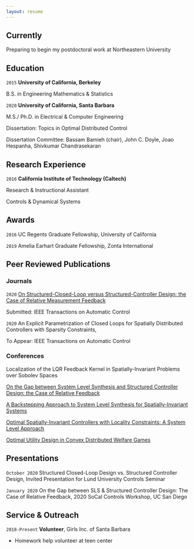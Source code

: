 ```yaml
---
layout: resume
---
```

## Currently

Preparing to begin my postdoctoral work at Northeastern University 

## Education

`2015`
__University of California, Berkeley__

B.S. in Engineering Mathematics & Statistics

`2020`
__University of California, Santa Barbara__

M.S./ Ph.D. in Electrical & Computer Engineering 

Dissertation: Topics in Optimal Distributed Control

Dissertation Committee: Bassam Bamieh (chair), John C. Doyle, Joao Hespanha, Shivkumar Chandrasekaran

## Research Experience

`2016`
__California Institute of Technology (Caltech)__

Research & Instructional Assistant

Controls & Dynamical Systems

## Awards

`2016`
UC Regents Graduate Fellowship, University of California

`2019`
Amelia Earhart Graduate Fellowship, Zonta International


## Peer Reviewed Publications

<!-- A list is also available [online](https://scholar.google.com/citations?user=WzacMi8AAAAJ&hl=en&authuser=1) -->

### Journals

`2020`
[On Structured-Closed-Loop versus Structured-Controller Design: the Case of Relative Measurement Feedback](https://arxiv.org/pdf/2008.11291.pdf)

Submitted: IEEE Transactions on Automatic Control 


`2020`
An Explicit Parametrization of Closed Loops for Spatially Distributed Controllers with Sparsity Constraints,

To Appear: IEEE Transactions on Automatic Control

### Conferences
Localization of the LQR Feedback Kernel in Spatially-Invariant Problems over Sobolev Spaces

[On the Gap between System Level Synthesis and Structured Controller Design: the Case of Relative Feedback](https://ieeexplore.ieee.org/abstract/document/9147959)

[A Backstepping Approach to System Level Synthesis for Spatially-Invariant Systems](https://ieeexplore.ieee.org/abstract/document/9147574)

[Optimal Spatially-Invariant Controllers with Locality Constraints: A System Level Approach](https://ieeexplore.ieee.org/abstract/document/8430915)

[Optimal Utility Design in Convex Distributed Welfare Games](https://ieeexplore.ieee.org/abstract/document/8431131)




## Presentations

`October 2020`
Structured Closed-Loop Design vs. Structured Controller Design, Invited Presentation for Lund University Controls Seminar

`January 2020`
On the Gap between SLS & Structured Controller Design: The Case of Relative Feedback, 2020 SoCal Controls Workshop, UC San Diego



## Service & Outreach

`2018-Present`
__Volunteer__, Girls Inc. of Santa Barbara 

- Homework help volunteer at teen center





<!-- ### Footer

Last updated: November 2020 -->


